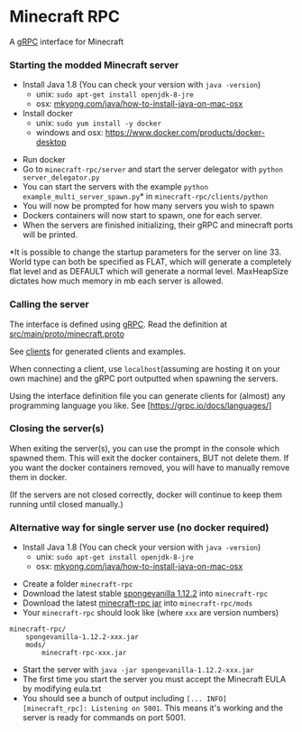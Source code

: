 # Minecraft RPC
A [gRPC](https://grpc.io) interface for Minecraft

### Starting the modded Minecraft server

* Install Java 1.8 (You can check your version with `java -version`)
  * unix: `sudo apt-get install openjdk-8-jre`
  * osx: [mkyong.com/java/how-to-install-java-on-mac-osx](https://mkyong.com/java/how-to-install-java-on-mac-osx/)  
* Install docker
  * unix: `sudo yum install -y docker`
  * windows and osx: https://www.docker.com/products/docker-desktop

- Run docker
- Go to `minecraft-rpc/server` and start the server delegator with `python server_delegator.py`
- You can start the servers with the example `python example_multi_server_spawn.py`* in `minecraft-rpc/clients/python` 
- You will now be prompted for how many servers you wish to spawn
- Dockers containers will now start to spawn, one for each server.
- When the servers are finished initializing, their gRPC and minecraft ports will be printed.

*It is possible to change the startup parameters for the server on line 33. World type can both be specified as FLAT, which will generate a completely flat level and as DEFAULT which will generate a normal level. MaxHeapSize dictates how much memory in mb each server is allowed.

### Calling the server

The interface is defined using [gRPC](https://grpc.io). Read the definition at [src/main/proto/minecraft.proto](src/main/proto/minecraft.proto)

See [clients](clients) for generated clients and examples.

When connecting a client, use `localhost`(assuming are hosting it on your own machine) and the gRPC port outputted when spawning the servers.

Using the interface definition file you can generate clients for (almost) any programming language you like. See [https://grpc.io/docs/languages/]

### Closing the server(s)

When exiting the server(s), you can use the prompt in the console which spawned them. This will exit the docker containers, BUT not delete them. If you want the docker containers removed, you will have to manually remove them in docker.

(If the servers are not closed correctly, docker will continue to keep them running until closed manually.)



### Alternative way for single server use (no docker required)

- Install Java 1.8 (You can check your version with `java -version`)
  - unix: `sudo apt-get install openjdk-8-jre`
  - osx: [mkyong.com/java/how-to-install-java-on-mac-osx](https://mkyong.com/java/how-to-install-java-on-mac-osx/)  

* Create a folder `minecraft-rpc`
* Download the latest stable [spongevanilla 1.12.2](https://www.spongepowered.org/downloads/spongevanilla/stable/1.12.2) into `minecraft-rpc` 
* Download the latest [minecraft-rpc jar](https://github.com/real-itu/minecraft-rpc/packages/434436) into `minecraft-rpc/mods`
* Your `minecraft-rpc` should look like (where `xxx` are version numbers)
```
minecraft-rpc/
    spongevanilla-1.12.2-xxx.jar
    mods/
        minecraft-rpc-xxx.jar      
```
* Start the server with `java -jar spongevanilla-1.12.2-xxx.jar`
* The first time you start the server you must accept the Minecraft EULA by modifying eula.txt
* You should see a bunch of output including `[... INFO] [minecraft_rpc]: Listening on 5001`. 
This means it's working and the server is ready for commands on port 5001.
